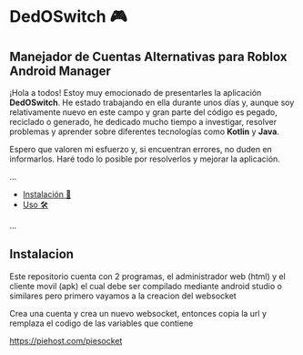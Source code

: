 # DedOSwitch 🎮

## Manejador de Cuentas Alternativas para Roblox Android Manager

¡Hola a todos! Estoy muy emocionado de presentarles la aplicación **DedOSwitch**. He estado trabajando en ella durante unos días y, aunque soy relativamente nuevo en este campo y gran parte del código es pegado, reciclado o generado, he dedicado mucho tiempo a investigar, resolver problemas y aprender sobre diferentes tecnologías como **Kotlin** y **Java**.

Espero que valoren mi esfuerzo y, si encuentran errores, no duden en informarlos. Haré todo lo posible por resolverlos y mejorar la aplicación.

...

- [Instalación 🚀](#instalación)
- [Uso 🛠️](#uso)


...

## Instalacion

Este repositorio cuenta con 2 programas, el administrador web (html) y el cliente movil (apk) el cual debe ser compilado mediante android studio o similares pero primero vayamos a la creacion del websocket

Crea una cuenta y crea un nuevo websocket, entonces copia la url y remplaza el codigo de las variables que contiene 

https://piehost.com/piesocket





